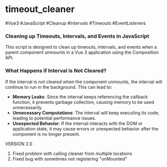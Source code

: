 # timeout_cleaner
#Vue3 #JavaScript #Cleanup #Intervals #Timeouts #EventListeners

### Cleaning up Timeouts, Intervals, and Events in JavaScript

This script is designed to clean up timeouts, intervals, and events when a parent component unmounts in a Vue 3 application using the Composition API.

### What Happens if Interval is Not Cleared?

If the interval is not cleared when the component unmounts, the interval will continue to run in the background. This can lead to:

- **Memory Leaks**: Since the interval keeps referencing the callback function, it prevents garbage collection, causing memory to be used unnecessarily.
- **Unnecessary Computations**: The interval will keep executing its code, leading to potential performance issues.
- **Unexpected Behavior**: If the interval interacts with the DOM or application state, it may cause errors or unexpected behavior after the component is no longer present.

VERSION 2.0
1. Fixed problem with calling cleaner from multiple locations 
2. Fixed bug with sometimes not registering "onMounted"
